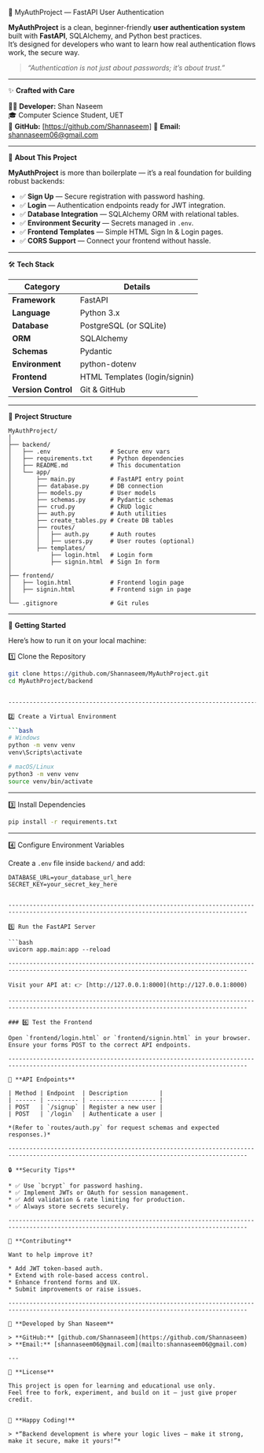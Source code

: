
🔐 MyAuthProject — FastAPI User Authentication

**MyAuthProject** is a clean, beginner-friendly **user authentication system** built with **FastAPI**, SQLAlchemy, and Python best practices.  
It’s designed for developers who want to learn how real authentication flows work, the secure way.

> *“Authentication is not just about passwords; it’s about trust.”*

------------------------------------------------------------------------------------------------------------------------------------------

✨ **Crafted with Care**

🧑‍💻 **Developer:** Shan Naseem  
🎓 Computer Science Student, UET  
🔗 **GitHub:** [https://github.com/Shannaseem]
📧 **Email:** shannaseem06@gmail.com 

------------------------------------------------------------------------------------------------------------------------------------------

📌 **About This Project**

**MyAuthProject** is more than boilerplate — it’s a real foundation for building robust backends:
- ✅ **Sign Up** — Secure registration with password hashing.
- ✅ **Login** — Authentication endpoints ready for JWT integration.
- ✅ **Database Integration** — SQLAlchemy ORM with relational tables.
- ✅ **Environment Security** — Secrets managed in `.env`.
- ✅ **Frontend Templates** — Simple HTML Sign In & Login pages.
- ✅ **CORS Support** — Connect your frontend without hassle.

------------------------------------------------------------------------------------------------------------------------------------------

🛠️ **Tech Stack**

| Category             | Details                        |
|-------------------   |--------------------------------|
| **Framework**        | FastAPI                        |
| **Language**         | Python 3.x                     |
| **Database**         | PostgreSQL (or SQLite)         |
| **ORM**              | SQLAlchemy                     |
| **Schemas**          | Pydantic                       |
| **Environment**      | python-dotenv                  |
| **Frontend**         | HTML Templates (login/signin)  |
| **Version Control**  | Git & GitHub                   |

------------------------------------------------------------------------------------------------------------------------------------------

📂 **Project Structure**

```plaintext
MyAuthProject/
│
├── backend/
│   ├── .env                 # Secure env vars
│   ├── requirements.txt     # Python dependencies
│   ├── README.md            # This documentation
│   └── app/
│       ├── main.py          # FastAPI entry point
│       ├── database.py      # DB connection
│       ├── models.py        # User models
│       ├── schemas.py       # Pydantic schemas
│       ├── crud.py          # CRUD logic
│       ├── auth.py          # Auth utilities
│       ├── create_tables.py # Create DB tables
│       ├── routes/
│       │   ├── auth.py      # Auth routes
│       │   ├── users.py     # User routes (optional)
│       ├── templates/
│           ├── login.html   # Login form
│           ├── signin.html  # Sign In form
│
├── frontend/
│   ├── login.html           # Frontend login page
│   ├── signin.html          # Frontend sign in page
│
└── .gitignore               # Git rules
````

------------------------------------------------------------------------------------------------------------------------------------------

🚀 **Getting Started**

Here’s how to run it on your local machine:

1️⃣ Clone the Repository

```bash
git clone https://github.com/Shannaseem/MyAuthProject.git
cd MyAuthProject/backend


------------------------------------------------------------------------------------------------------------------------------------------

2️⃣ Create a Virtual Environment

```bash
# Windows
python -m venv venv
venv\Scripts\activate

# macOS/Linux
python3 -m venv venv
source venv/bin/activate
```

------------------------------------------------------------------------------------------------------------------------------------------

3️⃣ Install Dependencies

```bash
pip install -r requirements.txt
```

------------------------------------------------------------------------------------------------------------------------------------------

4️⃣ Configure Environment Variables

Create a `.env` file inside `backend/` and add:

```env
DATABASE_URL=your_database_url_here
SECRET_KEY=your_secret_key_here


------------------------------------------------------------------------------------------------------------------------------------------

5️⃣ Run the FastAPI Server

```bash
uvicorn app.main:app --reload

------------------------------------------------------------------------------------------------------------------------------------------

Visit your API at: 👉 [http://127.0.0.1:8000](http://127.0.0.1:8000)

------------------------------------------------------------------------------------------------------------------------------------------

### 6️⃣ Test the Frontend

Open `frontend/login.html` or `frontend/signin.html` in your browser.
Ensure your forms POST to the correct API endpoints.

------------------------------------------------------------------------------------------------------------------------------------------

📡 **API Endpoints**

| Method | Endpoint  | Description         |
| ------ | --------- | ------------------- |
| POST   | `/signup` | Register a new user |
| POST   | `/login`  | Authenticate a user |

*(Refer to `routes/auth.py` for request schemas and expected responses.)*

------------------------------------------------------------------------------------------------------------------------------------------

🔒 **Security Tips**

* ✅ Use `bcrypt` for password hashing.
* ✅ Implement JWTs or OAuth for session management.
* ✅ Add validation & rate limiting for production.
* ✅ Always store secrets securely.

------------------------------------------------------------------------------------------------------------------------------------------

🤝 **Contributing**

Want to help improve it?

* Add JWT token-based auth.
* Extend with role-based access control.
* Enhance frontend forms and UX.
* Submit improvements or raise issues.

------------------------------------------------------------------------------------------------------------------------------------------

🫶 **Developed by Shan Naseem**

> **GitHub:** [github.com/Shannaseem](https://github.com/Shannaseem)
> **Email:** [shannaseem06@gmail.com](mailto:shannaseem06@gmail.com)

---

📜 **License**

This project is open for learning and educational use only.
Feel free to fork, experiment, and build on it — just give proper credit.


🌟 **Happy Coding!**

> *“Backend development is where your logic lives — make it strong, make it secure, make it yours!”*